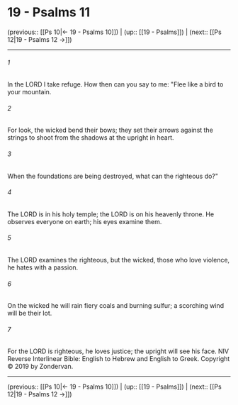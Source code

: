 # 19 - Psalms 11

(previous:: [[Ps 10|← 19 - Psalms 10]]) | (up:: [[19 - Psalms]]) | (next:: [[Ps 12|19 - Psalms 12 →]])

***


###### 1 
In the LORD I take refuge. How then can you say to me: "Flee like a bird to your mountain. 

###### 2 
For look, the wicked bend their bows; they set their arrows against the strings to shoot from the shadows at the upright in heart. 

###### 3 
When the foundations are being destroyed, what can the righteous do?" 

###### 4 
The LORD is in his holy temple; the LORD is on his heavenly throne. He observes everyone on earth; his eyes examine them. 

###### 5 
The LORD examines the righteous, but the wicked, those who love violence, he hates with a passion. 

###### 6 
On the wicked he will rain fiery coals and burning sulfur; a scorching wind will be their lot. 

###### 7 
For the LORD is righteous, he loves justice; the upright will see his face. NIV Reverse Interlinear Bible: English to Hebrew and English to Greek. Copyright © 2019 by Zondervan.

***

(previous:: [[Ps 10|← 19 - Psalms 10]]) | (up:: [[19 - Psalms]]) | (next:: [[Ps 12|19 - Psalms 12 →]])
